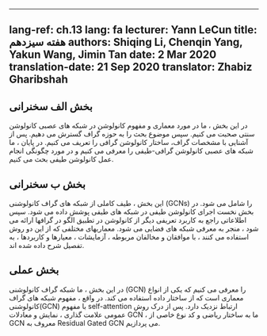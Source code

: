<!-----
lang-ref: ch.13
title: Week 13
---
-->

---
lang-ref: ch.13
lang: fa
lecturer: Yann LeCun
title: هفته سیزدهم
authors: Shiqing Li, Chenqin Yang, Yakun Wang, Jimin Tan
date: 2 Mar 2020
translation-date: 21 Sep 2020
translator: Zhabiz Gharibshah
---

<!--
## Lecture part A
-->

## بخش الف سخنرانی

<!--In this section, we discuss the architecture and convolution of traditional convolutional neural networks. Then we extend to the graph domain. We understand the characteristics of graph and define the graph convolution. Finally, we introduce spectral graph convolutional neural networks and discuss how to perform spectral convolution.
-->

در این بخش ، ما در مورد معماری و مفهوم کانولوشن در شبکه های عصبی کانولوشن سنتی صحبت می کنیم. سپس موضوع بحث را به حوزه گراف گسترش می دهیم. پس از آشنایی با مشخصات گراف، ساختار کانولوشن گرافی را تعریف می کنیم. در پایان ، ما شبکه های عصبی کانولوشن گرافی-طیفی را معرفی می کنیم و در مورد چگونگی انجام عمل کانولوشن طیفی بحث می کنیم.

<!--
## Lecture part B
-->

## بخش ب سخنرانی

<!--This section covers the complete spectrum of Graph Convolutional Networks (GCNs), starting with the implementation of Spectral Convolution through Spectral Networks. It then provides insights on applicability of the other convolutional definition of Template Matching to graphs, leading to Spatial networks. Various architectures employing the two approaches are detailed out with their corresponding pros & cons, experiments, benchmarks and applications.
-->

این بخش ، طیف کاملی از شبکه های گراف کانولوشنی (GCNs) را شامل می شود. در بخش نخست اجرای کانولوشن طیفی در شبکه های طیفی پوشش داده می شود. سپس اطلاعاتی راجع به کاربرد تعریفی دیگر از کانولوشن در تطبیق الگو در گرافها ارائه می شود ، منجر به معرفی شبکه های فضایی می شود. معماریهای مختلفی که از این دو روش استفاده می کنند ، با موافقان و مخالفان مربوطه ، آزمایشات ، معیارها و کاربردها ، به تفصیل شرح داده شده اند.

<!--
## Practicum
-->

## بخش عملی

<!--In this section, we introduce Graph Convolutional Network (GCN) which is one type of architecture that utilizes the structure of data.  Actually, the concept of GCNs is closely related to self-attention. After understanding the general notation, representation and equations of GCN, we delve into the theory and code of a specific type of GCN known as Residual Gated GCN.
-->

در این بخش ، ما شبکه گراف کانولوشنی (GCN) را معرفی می کنیم که یکی از انواع معماری است که از ساختار داده استفاده می کند. در واقع ، مفهوم شبکه های گراف کانولوشنی(GCN) با مفهوم self-attention ارتباط نزدیک دارد. پس از درک روش عمومی علامت گذاری ، نمایش و معادلات GCN ، ما به ساختار ریاضی و کد نوع خاصی از GCN معروف به Residual Gated GCN می پردازیم.
